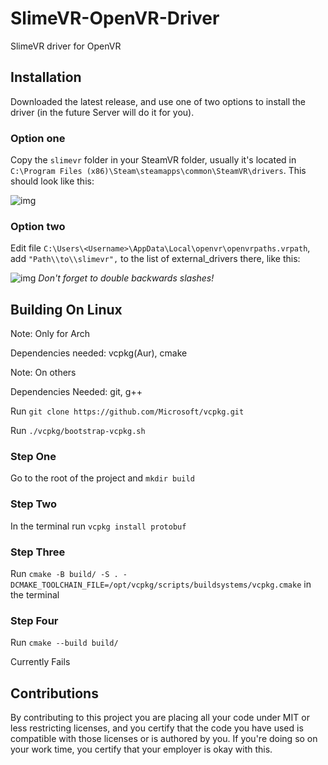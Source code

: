# SlimeVR-OpenVR-Driver
SlimeVR driver for OpenVR

## Installation

Downloaded the latest release, and use one of two options to install the driver (in the future Server will do it for you).

### Option one

Copy the `slimevr` folder in your SteamVR folder, usually it's located in `C:\Program Files (x86)\Steam\steamapps\common\SteamVR\drivers`. This should look like this:

![img](https://eiren.cat/SQpk)

### Option two

Edit file `C:\Users\<Username>\AppData\Local\openvr\openvrpaths.vrpath`, add `"Path\\to\\slimevr",` to the list of external_drivers there, like this:

![img](https://eiren.cat/ib4_)
*Don't forget to double backwards slashes!*

## Building On Linux

Note: Only for Arch 

Dependencies needed:
    vcpkg(Aur),
    cmake

Note: On others

Dependencies Needed:
    git,
    g++

Run `git clone https://github.com/Microsoft/vcpkg.git`

Run `./vcpkg/bootstrap-vcpkg.sh`

### Step One

Go to the root of the project and `mkdir build`

### Step Two

In the terminal run `vcpkg install protobuf`

### Step Three

Run `cmake -B build/ -S . -DCMAKE_TOOLCHAIN_FILE=/opt/vcpkg/scripts/buildsystems/vcpkg.cmake` in the terminal

### Step Four

Run `cmake --build build/`

Currently Fails

## Contributions

By contributing to this project you are placing all your code under MIT or less restricting licenses, and you certify that the code you have used is compatible with those licenses or is authored by you. If you're doing so on your work time, you certify that your employer is okay with this.